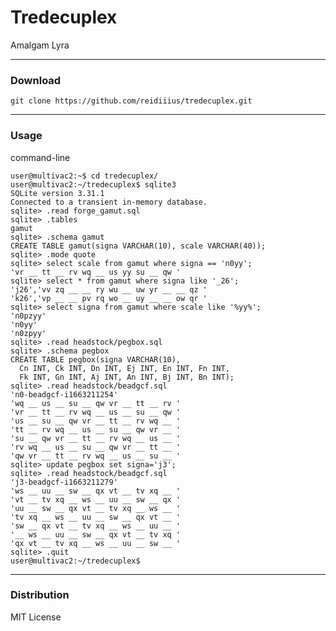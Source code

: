 # Tredecuplex
Amalgam Lyra

---

### Download

    git clone https://github.com/reidiiius/tredecuplex.git

---

### Usage
command-line

    user@multivac2:~$ cd tredecuplex/
    user@multivac2:~/tredecuplex$ sqlite3
    SQLite version 3.31.1
    Connected to a transient in-memory database.
    sqlite> .read forge_gamut.sql
    sqlite> .tables
    gamut
    sqlite> .schema gamut
    CREATE TABLE gamut(signa VARCHAR(10), scale VARCHAR(40));
    sqlite> .mode quote
    sqlite> select scale from gamut where signa == 'n0yy';
    'vr __ tt __ rv wq __ us yy su __ qw '
    sqlite> select * from gamut where signa like '_26';
    'j26','vv zq __ __ ry wu __ uw yr __ __ qz '
    'k26','vp __ __ pv rq wo __ uy __ __ ow qr '
    sqlite> select signa from gamut where scale like '%yy%';
    'n0pzyy'
    'n0yy'
    'n0zpyy'
    sqlite> .read headstock/pegbox.sql
    sqlite> .schema pegbox
    CREATE TABLE pegbox(signa VARCHAR(10),
      Cn INT, Ck INT, Dn INT, Ej INT, En INT, Fn INT,
      Fk INT, Gn INT, Aj INT, An INT, Bj INT, Bn INT);
    sqlite> .read headstock/beadgcf.sql
    'n0-beadgcf-i1663211254'
    'wq __ us __ su __ qw vr __ tt __ rv '
    'vr __ tt __ rv wq __ us __ su __ qw '
    'us __ su __ qw vr __ tt __ rv wq __ '
    'tt __ rv wq __ us __ su __ qw vr __ '
    'su __ qw vr __ tt __ rv wq __ us __ '
    'rv wq __ us __ su __ qw vr __ tt __ '
    'qw vr __ tt __ rv wq __ us __ su __ '
    sqlite> update pegbox set signa='j3';
    sqlite> .read headstock/beadgcf.sql
    'j3-beadgcf-i1663211279'
    'ws __ uu __ sw __ qx vt __ tv xq __ '
    'vt __ tv xq __ ws __ uu __ sw __ qx '
    'uu __ sw __ qx vt __ tv xq __ ws __ '
    'tv xq __ ws __ uu __ sw __ qx vt __ '
    'sw __ qx vt __ tv xq __ ws __ uu __ '
    '__ ws __ uu __ sw __ qx vt __ tv xq '
    'qx vt __ tv xq __ ws __ uu __ sw __ '
    sqlite> .quit
    user@multivac2:~/tredecuplex$

---

### Distribution
MIT License

